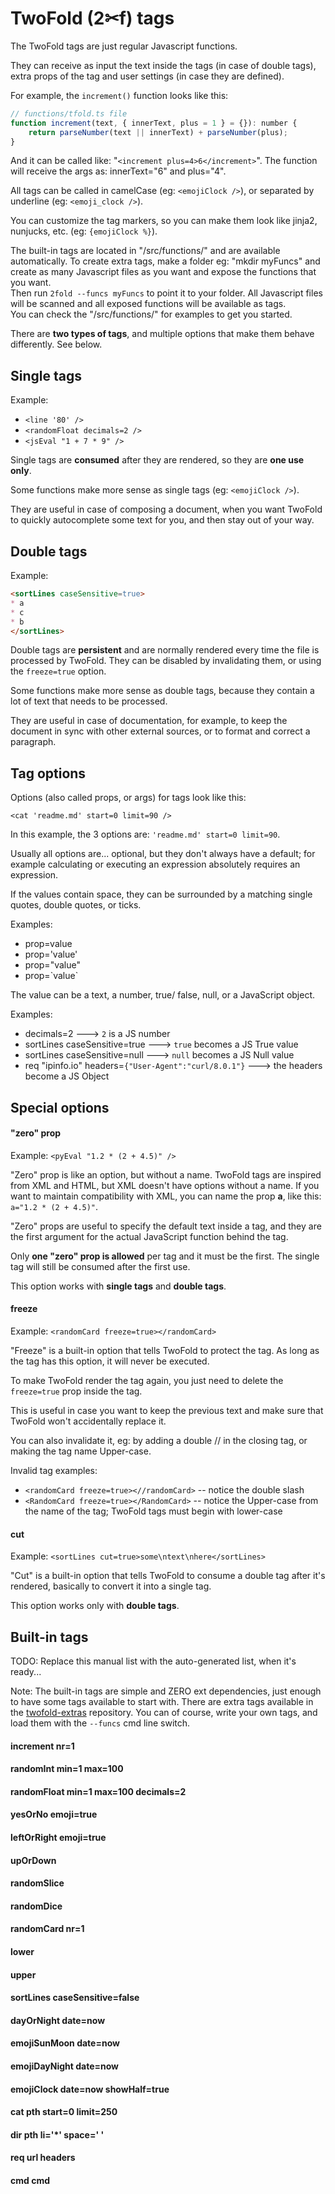# TwoFold (2✂︎f) tags

The TwoFold tags are just regular Javascript functions.

They can receive as input the text inside the tags (in case of double tags),
extra props of the tag and user settings (in case they are defined).

For example, the `increment()` function looks like this:

```js
// functions/tfold.ts file
function increment(text, { innerText, plus = 1 } = {}): number {
    return parseNumber(text || innerText) + parseNumber(plus);
}
```

<ignore>

And it can be called like: "`<increment plus=4>6</increment>`". The function
will receive the args as: innerText="6" and plus="4".

All tags can be called in camelCase (eg: `<emojiClock />`), or separated by
underline (eg: `<emoji_clock />`).

You can customize the tag markers, so you can make them look like jinja2,
nunjucks, etc. (eg: `{emojiClock %}`).

The built-in tags are located in "/src/functions/" and are available
automatically. To create extra tags, make a folder eg: "mkdir myFuncs" and
create as many Javascript files as you want and expose the functions that you
want.<br/> Then run `2fold --funcs myFuncs` to point it to your folder. All
Javascript files will be scanned and all exposed functions will be available as
tags.<br/> You can check the "/src/functions/" for examples to get you started.

There are **two types of tags**, and multiple options that make them behave
differently. See below.

## Single tags

Example:

- `<line '80' />`
- `<randomFloat decimals=2 />`
- `<jsEval "1 + 7 * 9" />`

Single tags are **consumed** after they are rendered, so they are **one use
only**.

Some functions make more sense as single tags (eg: `<emojiClock />`).

They are useful in case of composing a document, when you want TwoFold to
quickly autocomplete some text for you, and then stay out of your way.

## Double tags

Example:

```md
<sortLines caseSensitive=true>
* a
* c
* b
</sortLines>
```

Double tags are **persistent** and are normally rendered every time the file is
processed by TwoFold. They can be disabled by invalidating them, or using the
`freeze=true` option.

Some functions make more sense as double tags, because they contain a lot of
text that needs to be processed.

They are useful in case of documentation, for example, to keep the document in
sync with other external sources, or to format and correct a paragraph.

## Tag options

Options (also called props, or args) for tags look like this:

`<cat 'readme.md' start=0 limit=90 />`

In this example, the 3 options are: `'readme.md' start=0 limit=90`.

Usually all options are... optional, but they don't always have a default; for
example calculating or executing an expression absolutely requires an
expression.

If the values contain space, they can be surrounded by a matching single quotes,
double quotes, or ticks.

Examples:

- prop=value
- prop='value'
- prop="value"
- prop=\`value\`

The value can be a text, a number, true/ false, null, or a JavaScript object.

Examples:

- decimals=2 ---> `2` is a JS number
- sortLines caseSensitive=true ---> `true` becomes a JS True value
- sortLines caseSensitive=null ---> `null` becomes a JS Null value
- req "ipinfo.io" headers=`{"User-Agent":"curl/8.0.1"}` ---> the headers become
  a JS Object

## Special options

#### "zero" prop

Example: `<pyEval "1.2 * (2 + 4.5)" />`

"Zero" prop is like an option, but without a name. TwoFold tags are inspired
from XML and HTML, but XML doesn't have options without a name. If you want to
maintain compatibility with XML, you can name the prop **a**, like this:
`a="1.2 * (2 + 4.5)"`.

"Zero" props are useful to specify the default text inside a tag, and they are
the first argument for the actual JavaScript function behind the tag.

Only **one "zero" prop is allowed** per tag and it must be the first. The single
tag will still be consumed after the first use.

This option works with **single tags** and **double tags**.

#### freeze

Example: `<randomCard freeze=true></randomCard>`

"Freeze" is a built-in option that tells TwoFold to protect the tag. As long as
the tag has this option, it will never be executed.

To make TwoFold render the tag again, you just need to delete the `freeze=true`
prop inside the tag.

This is useful in case you want to keep the previous text and make sure that
TwoFold won't accidentally replace it.

You can also invalidate it, eg: by adding a double // in the closing tag, or
making the tag name Upper-case.

Invalid tag examples:

- `<randomCard freeze=true><//randomCard>` -- notice the double slash
- `<RandomCard freeze=true></RandomCard>` -- notice the Upper-case from the name
  of the tag; TwoFold tags must begin with lower-case

#### cut

Example: `<sortLines cut=true>some\ntext\nhere</sortLines>`

"Cut" is a built-in option that tells TwoFold to consume a double tag after it's
rendered, basically to convert it into a single tag.

This option works only with **double tags**.

</ignore>

## Built-in tags

TODO: Replace this manual list with the auto-generated list, when it's ready...

Note: The built-in tags are simple and ZERO ext dependencies, just enough to
have some tags available to start with. There are extra tags available in the
[twofold-extras](https://github.com/ShinyTrinkets/twofold-extras) repository.
You can of course, write your own tags, and load them with the `--funcs` cmd
line switch.

#### increment nr=1

#### randomInt min=1 max=100

#### randomFloat min=1 max=100 decimals=2

#### yesOrNo emoji=true

#### leftOrRight emoji=true

#### upOrDown

#### randomSlice

#### randomDice

#### randomCard nr=1

#### lower

#### upper

#### sortLines caseSensitive=false

#### dayOrNight date=now

#### emojiSunMoon date=now

#### emojiDayNight date=now

#### emojiClock date=now showHalf=true

#### cat pth start=0 limit=250

#### dir pth li='\*' space=' '

#### req url headers

#### cmd cmd
